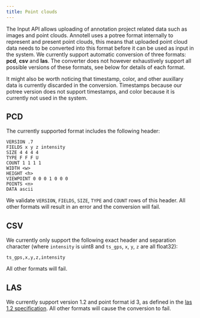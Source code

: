 ```yaml
---
title: Point clouds
---
```

The Input API allows uploading of annotation project related data such as images and point clouds. Annotell uses a potree format internally to represent and present point clouds, this means that uploaded point cloud data needs to be converted into this format before it can be used as input in the system. We currently support automatic conversion of three formats: **pcd**, **csv** and **las**. The converter does not however exhaustively support all possible versions of these formats, see below for details of each format.

It might also be worth noticing that timestamp, color, and other auxillary data is currently discarded in the conversion. Timestamps because our potree version does not support timestamps, and color because it is currently not used in the system.


## PCD
The currently supported format includes the following header:
```
VERSION .7
FIELDS x y z intensity
SIZE 4 4 4 4
TYPE F F F U
COUNT 1 1 1 1
WIDTH <w>
HEIGHT <h>
VIEWPOINT 0 0 0 1 0 0 0
POINTS <n>
DATA ascii
```
We validate `VERSION`, `FIELDS`, `SIZE`, `TYPE` and `COUNT` rows of this header. All other formats will result in an error and the conversion will fail.

## CSV
We currently only support the following exact header and separation character (where `intensity` is uint8 and `ts_gps`, `x`, `y`, `z` are all float32):
```
ts_gps,x,y,z,intensity
```

All other formats will fail.

## LAS

We currently support version 1.2 and point format id 3, as defined in the [las 1.2 specification](https://www.asprs.org/a/society/committees/standards/asprs_las_format_v12.pdf). All other formats will cause the conversion to fail.
